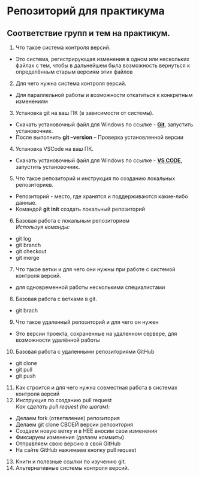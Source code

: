 # Репозиторий для практикума
## Соответствие групп и тем на практикум.

1. Что такое система контроля версий. 
* Это система, регистрирующая изменения в одном или нескольких файлах с тем, чтобы в дальнейшем была возможность вернуться к определённым старым версиям этих файлов
2. Для чего нужна система контроля версий. 
* Для параллельной работы и возможности откатиться к конкретным изменениям
3. Установка git на ваш ПК (в зависимости от системы). 
* Скачать установочный файл для Windows по ссылке - [**Git**](https://git-scm.com/download/ "Ссылка на сайт с установочником гита"), запустить установочник.
* После выполнить **git –version** – Проверка установленной версии
4. Установка VSCode на ваш ПК. 
* Скачать установочный файл для Windows по ссылке - [**VS CODE**](https://code.visualstudio.com/ "Ссылка на сайт с установочником VS CODE"), запустить установочник.
5. Что такое репозиторий и инструкция по созданию локальных репозиториев. 
* Репозиторий - место, где хранятся и поддерживаются какие-либо данные.
* Командой **git init** создать локальный репозиторий
6. Базовая работа с локальным репозиторием <br/>
_*Используя команды:*_
* git log
* git branch
* git checkout
* git merge

7. Что такое ветки и для чего они нужны при работе с системой контроля версий.
* для одновременной работы несколькими специалистами
8. Базовая работа с ветками в git.
* git brach
9. Что такое удаленный репозиторий и для чего он нужен
* Это версии проекта, сохраненные на удаленном сервере, для возможности удалённой работы
10. Базовая работа с удаленными репозиториями GitHub
* git clone
* git pull
* git push
11. Как строится и для чего нужна совместная работа в системах контроля версий
12. Инструкция по созданию pull request <br/>
_*Как сделать pull request (по шагам):*_

- Делаем fork (ответвление) репозитория
- Делаем git clone СВОЕЙ версии репозитория
- Создаем новую ветку и в НЕЕ вносим свои изменения
- Фиксируем изменения (делаем коммиты)
- Отправляем свою версию в свой GitHub
- На сайте GitHub нажимаем кнопку pull request
13. Книги и полезные ссылки по изучению git.
14. Альтернативные системы контроля версий.
